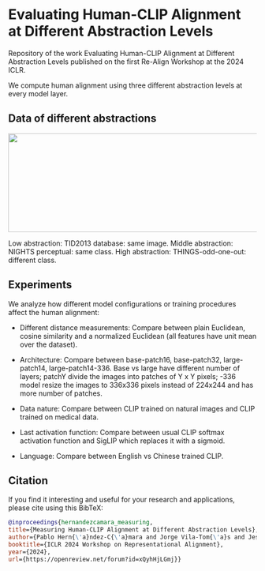 # Evaluating Human-CLIP Alignment at Different Abstraction Levels

Repository of the work Evaluating Human-CLIP Alignment at Different Abstraction Levels published on the first Re-Align Workshop at the 2024 ICLR.

We compute human alignment using three different abstraction levels at every model layer.

## Data of different abstractions

<p align="center">
    <img src="./Plots/databases.png" width="600" height="200" />
</p>

Low abstraction: TID2013 database: same image.
Middle abstraction: NIGHTS perceptual: same class.
High abstraction: THINGS-odd-one-out: different class.

## Experiments

We analyze how different model configurations or training procedures affect the human alignment:

- Different distance measurements: Compare between plain Euclidean, cosine similarity and a normalized Euclidean (all features have unit mean over the dataset).

- Architecture: Compare between base-patch16, base-patch32, large-patch14, large-patch14-336. Base vs large have different number of layers; patchY divide the images into patches of Y x Y pixels; -336 model resize the images to 336x336 pixels instead of 224x244 and has more number of patches.

- Data nature: Compare between CLIP trained on natural images and CLIP trained on medical data.

- Last activation function: Compare between usual CLIP softmax activation function and SigLIP which replaces it with a sigmoid.

- Language: Compare between English vs Chinese trained CLIP.

## Citation

If you find it interesting and useful for your research and applications, please cite using this BibTeX:
```bibtex
@inproceedings{hernandezcamara_measuring,
title={Measuring Human-CLIP Alignment at Different Abstraction Levels},
author={Pablo Hern{\'a}ndez-C{\'a}mara and Jorge Vila-Tom{\'a}s and Jesus Malo and Valero Laparra},
booktitle={ICLR 2024 Workshop on Representational Alignment},
year={2024},
url={https://openreview.net/forum?id=xQyhHjLGmj}}
```
